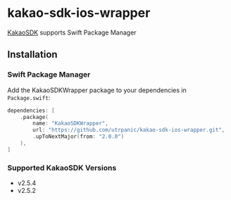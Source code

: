 # kakao-sdk-ios-wrapper
[KakaoSDK](https://developers.kakao.com/docs/latest/ko/sdk-download/ios) supports Swift Package Manager

## Installation

### Swift Package Manager

Add the KakaoSDKWrapper package to your dependencies in `Package.swift`:

```swift
dependencies: [
    .package(
        name: "KakaoSDKWrapper", 
        url: "https://github.com/utrpanic/kakao-sdk-ios-wrapper.git", 
        .upToNextMajor(from: "2.0.0")
    ),
]
```

### Supported KakaoSDK Versions
- v2.5.4
- v2.5.2
